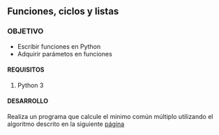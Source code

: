  

	
## Funciones, ciclos y listas

### OBJETIVO 

- Escribir funciones en Python
- Adquirir parámetos en funciones


#### REQUISITOS 

1. Python 3

#### DESARROLLO

Realiza un programa que calcule el minimo común múltiplo utilizando el algoritmo descrito en la siguiente [página](https://www.smartick.es/blog/matematicas/recursos-didacticos/minimo-comun-multiplo-mcm/)

